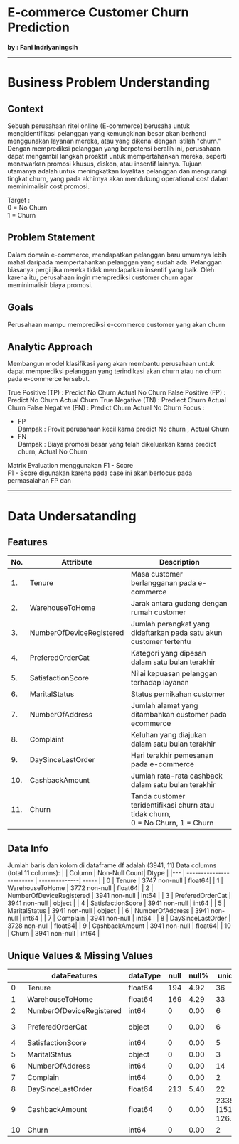 # **E-commerce Customer Churn Prediction**
**by : Fani Indriyaningsih**

---
# Business Problem Understanding

## Context
Sebuah perusahaan ritel online (E-commerce) berusaha untuk mengidentifikasi pelanggan yang kemungkinan besar akan berhenti menggunakan layanan mereka, atau yang dikenal dengan istilah "churn." Dengan memprediksi pelanggan yang berpotensi beralih ini, perusahaan dapat mengambil langkah proaktif untuk mempertahankan mereka, seperti menawarkan promosi khusus, diskon, atau insentif lainnya. Tujuan utamanya adalah untuk meningkatkan loyalitas pelanggan dan mengurangi tingkat churn, yang pada akhirnya akan mendukung operational cost dalam meminimalisir cost promosi.

Target :<br>
0 = No Churn<br>
1 = Churn

## Problem Statement
Dalam domain e-commerce, mendapatkan pelanggan baru umumnya lebih mahal daripada mempertahankan pelanggan yang sudah ada. Pelanggan biasanya pergi jika mereka tidak mendapatkan insentif yang baik. Oleh karena itu, perusahaan ingin memprediksi customer churn agar meminimalisir biaya promosi.

## Goals
Perusahaan mampu memprediksi e-commerce customer yang akan churn

## Analytic Approach
Membangun model klasifikasi yang akan membantu perusahaan untuk dapat memprediksi pelanggan yang terindikasi akan churn atau no churn pada e-commerce tersebut.

True Positive (TP)  : Predict No Churn Actual No Churn
False Positive (FP) : Predict No Churn Actual Churn
True Negative (TN)  : Prediect Churn Actual Churn
False Negative (FN) : Predict Churn Actual No Churn
Focus :
- FP
  <br>Dampak : Provit perusahaan kecil karna predict No churn , Actual Churn
- FN
  <br>Dampak : Biaya promosi besar yang telah dikeluarkan karna predict churn, Actual No Churn

Matrix Evaluation menggunakan F1 - Score
<br>F1 - Score digunakan karena pada case ini akan berfocus pada permasalahan FP dan 

---
# Data Undersatanding
## Features
| No. | Attribute | Description |
| --- | --- | --- |
|1.|Tenure|Masa customer berlangganan pada e-commerce|
|2.|WarehouseToHome|Jarak antara gudang dengan rumah customer|
|3.|NumberOfDeviceRegistered|Jumlah perangkat yang didaftarkan pada satu akun customer tertentu|
|4.|PreferedOrderCat|Kategori yang dipesan dalam satu bulan terakhir|
|5.|SatisfactionScore|Nilai kepuasan pelanggan terhadap layanan|
|6.|MaritalStatus|Status pernikahan customer|
|7.|NumberOfAddress|Jumlah alamat yang ditambahkan customer pada ecommerce|
|8.|Complaint|Keluhan yang diajukan dalam satu bulan terakhir|
|9.|DaySinceLastOrder|Hari terakhir pemesanan pada e-commerce|
|10.|CashbackAmount|Jumlah rata-rata cashback dalam satu bulan terakhir|
|11.|Churn|Tanda customer teridentifikasi churn atau tidak churn, <br> 0 = No Churn, 1 = Churn|

## Data Info
Jumlah baris dan kolom di dataframe df adalah (3941, 11)
Data columns (total 11 columns):
|    | Column                   | Non-Null Count|  Dtype  |
|--- | ------------------------ | --------------|  -----  |
| 0  | Tenure                   | 3747 non-null |  float64|
| 1  | WarehouseToHome          | 3772 non-null |  float64|
| 2  | NumberOfDeviceRegistered | 3941 non-null |  int64  |
| 3  | PreferedOrderCat         | 3941 non-null |  object |
| 4  | SatisfactionScore        | 3941 non-null |  int64  |
| 5  | MaritalStatus            | 3941 non-null |  object |
| 6  | NumberOfAddress          | 3941 non-null |  int64  |
| 7  | Complain                 | 3941 non-null |  int64  |
| 8  | DaySinceLastOrder        | 3728 non-null |  float64|
| 9  | CashbackAmount           | 3941 non-null |  float64|
| 10 | Churn                    | 3941 non-null |  int64  |

## Unique Values & Missing Values
| 	|dataFeatures	          |dataType	    |null   |null% 	|unique|unique sample|
|---|-------------------------|-------------|-------|-------|------|-------------|
| 0	|Tenure                   |float64	    |194	|4.92	|36	   |[17.0, 10.0] |
| 1	|WarehouseToHome	      |float64	    |169	|4.29	|33	   |[25.0, 6.0]  |
| 2	|NumberOfDeviceRegistered |int64	    |0	    |0.00	|6	   |[6, 4]       |
| 3	|PreferedOrderCat	      |object	    |0	    |0.00	|6	   |[Others, Laptop&Accessory]|
| 4	|SatisfactionScore	      |int64	    |0	    |0.00	|5	   |[3, 5]       |
| 5	|MaritalStatus	          |object	    |0	    |0.00	|3	   |[Single, Divorced]|
| 6	|NumberOfAddress	      |int64	    |0	    |0.00	|14	   |[1, 7]|
| 7	|Complain	              |int64	    |0	    |0.00	|2	   |[1, 0]|
| 8	|DaySinceLastOrder	      |float64	    |213	|5.40	|22	   |[15.0, 10.0]|
| 9	|CashbackAmount	          |float64	    |0	    |0.00	|2335	[151.3, 126.22]|
| 10|Churn	                  |int64	    |0	    |0.00	|2	   |[1, 0]|